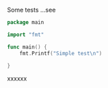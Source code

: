 

Some tests ...see

<!-- MARKDOWN-AUTO-DOCS:START (CODE:src=./main.go) -->
<!-- The below code snippet is automatically added from ./main.go -->
```go
package main

import "fmt"

func main() {
	fmt.Printf("Simple test\n")

}
```
<!-- MARKDOWN-AUTO-DOCS:END -->

xxxxxx
